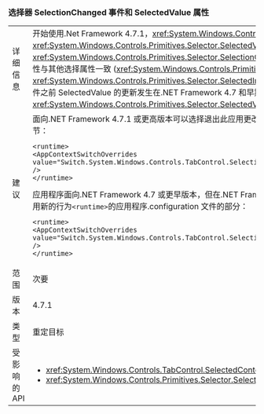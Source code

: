 ### <a name="selector-selectionchanged-event-and-selectedvalue-property"></a>选择器 SelectionChanged 事件和 SelectedValue 属性

|   |   |
|---|---|
|详细信息|开始使用.Net Framework 4.7.1，<xref:System.Windows.Controls.Primitives.Selector>始终更新的值，其<xref:System.Windows.Controls.Primitives.Selector.SelectedValue%2A>属性之前引发<xref:System.Windows.Controls.Primitives.Selector.SelectionChanged>时其所选内容更改事件。 这使得 SelectedValue 属性与其他选择属性一致 (<xref:System.Windows.Controls.Primitives.Selector.SelectedItem%2A>和<xref:System.Windows.Controls.Primitives.Selector.SelectedIndex%2A>)，在引发事件之前更新其。在大多数情况下，事件之前 SelectedValue 的更新发生在.NET Framework 4.7 和早期版本中，但如果所选内容更改引起的更改发生在事件后<xref:System.Windows.Controls.Primitives.Selector.SelectedValue%2A>属性。|
|建议|面向.NET Framework 4.7.1 或更高版本可以选择退出此应用更改，并通过添加以下使用旧行为<code>&lt;runtime&gt;</code>应用程序配置文件节：<pre><code class="language-xml">&lt;runtime&gt;&#13;&#10;&lt;AppContextSwitchOverrides&#13;&#10;value=&quot;Switch.System.Windows.Controls.TabControl.SelectionPropertiesCanLagBehindSelectionChangedEvent=true&quot; /&gt;&#13;&#10;&lt;/runtime&gt;&#13;&#10;</code></pre>应用程序面向.NET Framework 4.7 或更早版本，但在.NET Framework 4.7.1 上运行或更高版本可以通过添加以下行将对启用新的行为<code>&lt;runtime&gt;</code>的应用程序.configuration 文件的部分：<pre><code class="language-xml">&lt;runtime&gt;&#13;&#10;&lt;AppContextSwitchOverrides value=&quot;Switch.System.Windows.Controls.TabControl.SelectionPropertiesCanLagBehindSelectionChangedEvent=false&quot; /&gt;&#13;&#10;&lt;/runtime&gt;&#13;&#10;</code></pre>|
|范围|次要|
|版本|4.7.1|
|类型|重定目标|
|受影响的 API|<ul><li><xref:System.Windows.Controls.TabControl.SelectedContent?displayProperty=nameWithType></li><li><xref:System.Windows.Controls.Primitives.Selector.SelectionChanged?displayProperty=nameWithType></li></ul>|

